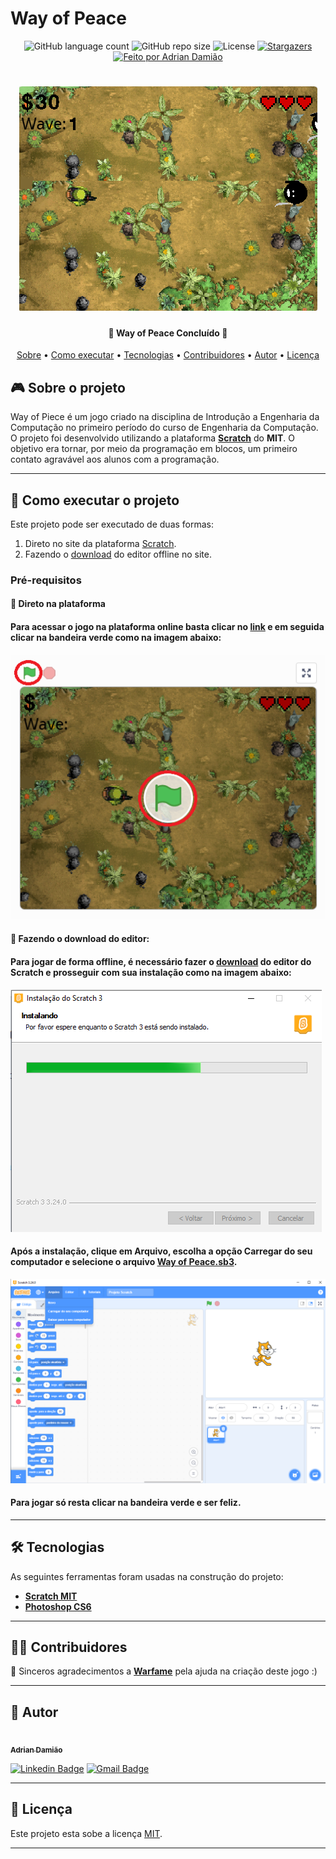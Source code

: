 
# Way of Peace

<p align="center">
  <img alt="GitHub language count" src="https://img.shields.io/github/languages/count/AdrianDamiao/ScratchGame?color=brightgreen&label=languages">
  <img alt="GitHub repo size" src="https://img.shields.io/github/repo-size/AdrianDamiao/ScratchGame?color=brightgreen&label=Tamanho">
      
   <img alt="License" src="https://img.shields.io/github/license/AdrianDamiao/ScratchGame?color=brightgreen">
   <a href="https://github.com/AdrianDamiao/ScratchGame/stargazers">
      <img alt="Stargazers" src="https://img.shields.io/github/stars/AdrianDamiao/ScratchGame?style=social">
   </a>
 
  <a href="https://github.com/AdrianDamiao">
    <img alt="Feito por Adrian Damião" src="https://img.shields.io/badge/feito%20por-Adrian%20Damião-brightgreen">
  </a>
  
   
</p>
<h1 align="center">
    <img alt="Way Of Peace" title="#WayOfPeace" src="./assets/banner.png" />
</h1>

<h4 align="center"> 
	🚧  Way of Peace Concluído 🚧
</h4>

<p align="center">
 <a href="#-sobre-o-projeto">Sobre</a> •
 <a href="#-como-executar-o-projeto">Como executar</a> • 
 <a href="#-tecnologias">Tecnologias</a> • 
 <a href="#-contribuidores">Contribuidores</a> •
 <a href="#-autor">Autor</a> • 
 <a href="#-licença">Licença</a>
</p>


## 🎮 Sobre o projeto

Way of Piece é um jogo criado na disciplina de Introdução a Engenharia da Computação no primeiro período do curso de Engenharia da Computação. O projeto foi desenvolvido utilizando a plataforma **[Scratch](https://blog.rocketseat.com.br/primeira-next-level-week/)** do **MIT**. O objetivo era tornar, por meio da programação em blocos, um primeiro contato agravável aos alunos com a programação. 

---

## 🚀 Como executar o projeto

Este projeto pode ser executado de duas formas:
1. Direto no site da plataforma [Scratch](https://scratch.mit.edu/projects/303772031).
2. Fazendo o [download](https://scratch.mit.edu/download/) do editor offline no site.

### Pré-requisitos

#### 🧭 Direto na plataforma

#### Para acessar o jogo na plataforma online basta clicar no [link](https://scratch.mit.edu/projects/303772031) e em seguida clicar na bandeira verde como na imagem abaixo:
<img alt="Bandeira Verde" src="./assets/bandeiraVerde.png">

#### 🧭 Fazendo o download do editor:

#### Para jogar de forma offline, é necessário fazer o [download](https://scratch.mit.edu/download/) do editor do **Scratch** e prosseguir com sua instalação como na imagem abaixo:

<img alt="Instalação" src="./assets/instalacao1.png">

#### Após a instalação, clique em **Arquivo**, escolha a opção **Carregar do seu computador** e selecione o arquivo **[Way of Peace.sb3](https://github.com/AdrianDamiao/ScratchGame/raw/main/Way%20of%20Peace.sb3)**. 


<img alt="Jogar" src="./assets/jogar.png">

#### Para jogar só resta clicar na bandeira verde e ser feliz.

---

## 🛠 Tecnologias

As seguintes ferramentas foram usadas na construção do projeto:

-   **[Scratch MIT](https://scratch.mit.edu/download/)**
-   **[Photoshop CS6](https://www.adobe.com/br/products/photoshop.html)**

---

## 👨‍💻 Contribuidores

💜 Sinceros agradecimentos a **[Warfame](https://scratch.mit.edu/users/warfame/)** pela ajuda na criação deste jogo :)

---

## 🦸 Autor

 <a href="https://github.com/AdrianDamiao">
 <img style="border-radius: 50%;" src="https://avatars.githubusercontent.com/u/79238503?s=400&u=0c053da8367dfd37867967998749ff2c075c1958&v=4" width="100px;" alt=""/>
 <br />
 <sub><b>Adrian Damião</b></sub></a> <a href="https://github.com/AdrianDamiao" title="Adrian Damião"></a>
 <br />
 
[![Linkedin Badge](https://img.shields.io/badge/-Adrian%20Damiao-blue?style=flat-square&logo=Linkedin&logoColor=white&link=https://www.linkedin.com/in/adrian-damião-69b1b8148/)](https://www.linkedin.com/in/adrian-damião-69b1b8148/) 
[![Gmail Badge](https://img.shields.io/badge/-adriandami__%40hotmail.com-c14438?style=flat-square&logo=Gmail&logoColor=white&link=mailto:adriandami_@hotmail.com)](mailto:adriandami_@hotmail.com)

---

## 📝 Licença

Este projeto esta sobe a licença [MIT](./LICENSE).

---
